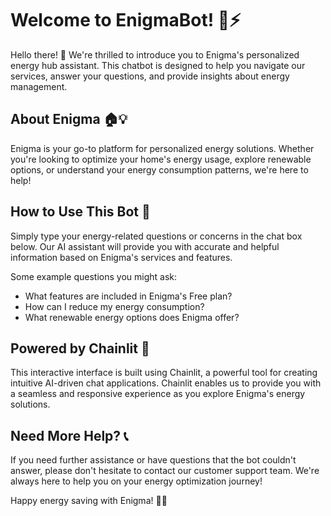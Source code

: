 # Welcome to EnigmaBot! 🚀⚡

Hello there! 👋 We're thrilled to introduce you to Enigma's personalized energy hub assistant. This chatbot is designed to help you navigate our services, answer your questions, and provide insights about energy management.

## About Enigma 🏠💡

Enigma is your go-to platform for personalized energy solutions. Whether you're looking to optimize your home's energy usage, explore renewable options, or understand your energy consumption patterns, we're here to help!

## How to Use This Bot 🤖

Simply type your energy-related questions or concerns in the chat box below. Our AI assistant will provide you with accurate and helpful information based on Enigma's services and features.

Some example questions you might ask:
- What features are included in Enigma's Free plan?
- How can I reduce my energy consumption?
- What renewable energy options does Enigma offer?

## Powered by Chainlit 🔗

This interactive interface is built using Chainlit, a powerful tool for creating intuitive AI-driven chat applications. Chainlit enables us to provide you with a seamless and responsive experience as you explore Enigma's energy solutions.

## Need More Help? 📞

If you need further assistance or have questions that the bot couldn't answer, please don't hesitate to contact our customer support team. We're always here to help you on your energy optimization journey!

Happy energy saving with Enigma! 💪🌿